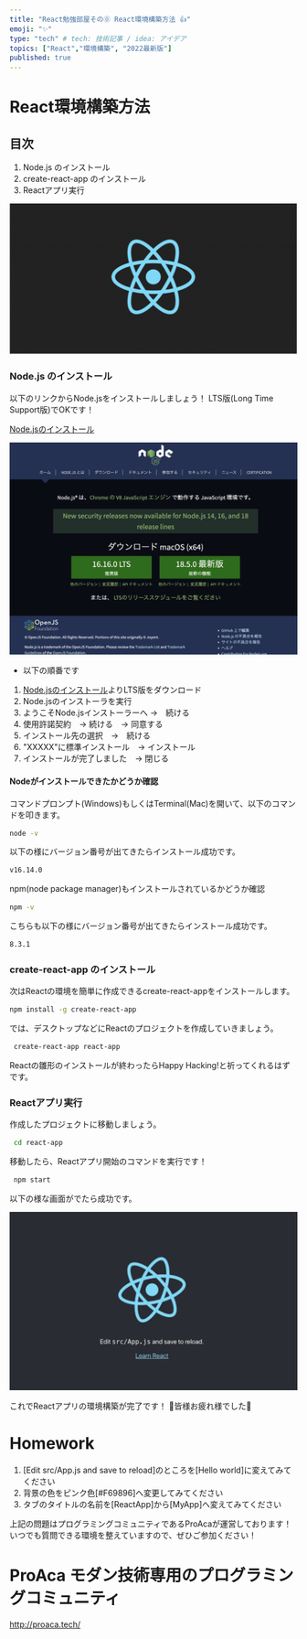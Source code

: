 ```yaml
---
title: "React勉強部屋その⓪ React環境構築方法 👍"
emoji: "✨"
type: "tech" # tech: 技術記事 / idea: アイデア
topics: ["React","環境構築", "2022最新版"]
published: true
---
```


# React環境構築方法

## 目次
1. Node.js のインストール
2. create-react-app のインストール
3. Reactアプリ実行

![ReactIcon](/images/environment_setup/Reactimage.png)


### Node.js のインストール

以下のリンクからNode.jsをインストールしましょう！
LTS版(Long Time Support版)でOKです！


[Node.jsのインストール](https://nodejs.org/ja/)

![Node.js](/images/environment_setup/NodeImage.png)

* 以下の順番です
1. [Node.jsのインストール](https://nodejs.org/ja/)よりLTS版をダウンロード
2. Node.jsのインストーラを実行
3. ようこそNode.jsインストーラーへ →　続ける
4. 使用許諾契約　→ 続ける　→ 同意する
5. インストール先の選択　→　続ける
6. "XXXXX"に標準インストール　→ インストール
7. インストールが完了しました　→ 閉じる

#### Nodeがインストールできたかどうか確認

コマンドプロンプト(Windows)もしくはTerminal(Mac)を開いて、以下のコマンドを叩きます。

```bash
node -v
```

以下の様にバージョン番号が出てきたらインストール成功です。

```bash
v16.14.0
```

npm(node package manager)もインストールされているかどうか確認

```bash
npm -v
```

こちらも以下の様にバージョン番号が出てきたらインストール成功です。

```bash
8.3.1
```


### create-react-app のインストール

次はReactの環境を簡単に作成できるcreate-react-appをインストールします。

```bash
npm install -g create-react-app
```

では、デスクトップなどにReactのプロジェクトを作成していきましょう。

```bash
 create-react-app react-app
```

Reactの雛形のインストールが終わったらHappy Hacking!と祈ってくれるはずです。


### Reactアプリ実行

作成したプロジェクトに移動しましょう。

```bash
 cd react-app
```

移動したら、Reactアプリ開始のコマンドを実行です！

```bash
 npm start
```

以下の様な画面がでたら成功です。

![React環境構築完了](/images//environment_setup/createreactappImage.png)


これでReactアプリの環境構築が完了です！
🚀皆様お疲れ様でした🚀

# Homework
1. [Edit src/App.js and save to reload]のところを[Hello world]に変えてみてください
2. 背景の色をピンク色[#F69896]へ変更してみてください
3. タブのタイトルの名前を[ReactApp]から[MyApp]へ変えてみてください

上記の問題はプログラミングコミュニティであるProAcaが運営しております！
いつでも質問できる環境を整えていますので、ぜひご参加ください！

# ProAca モダン技術専用のプログラミングコミュニティ
http://proaca.tech/
